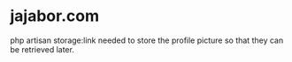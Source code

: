 # jajabor.com

php artisan storage:link 
needed to store the profile picture so that they can be retrieved later.
